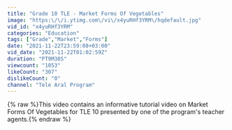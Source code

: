 ```yaml
---
title: "Grade 10 TLE - Market Forms Of Vegetables"
image: "https:\/\/i.ytimg.com\/vi\/x4yuRHf3YRM\/hqdefault.jpg"
vid_id: "x4yuRHf3YRM"
categories: "Education"
tags: ["Grade","Market","Forms"]
date: "2021-11-22T23:59:08+03:00"
vid_date: "2021-11-22T01:02:59Z"
duration: "PT9M38S"
viewcount: "1053"
likeCount: "307"
dislikeCount: "0"
channel: "Tele Aral Program"
---
```

{% raw %}This video contains an informative tutorial video on Market Forms Of Vegetables for TLE 10 presented by one of the program's teacher agents.{% endraw %}
